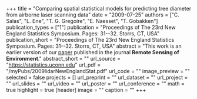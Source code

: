 +++
title = "Comparing spatial statistical models for predicting tree diameter from airborne laser scanning data"
date = "2009-07-25"
authors = ["C. Salas", "L. Ene", "T. G. Gregoire", "E. Naesset", "T. Gobakken"]
publication_types = ["1"]
publication = "Proceedings of The 23rd New England Statistics Symposium.  Pages: 31--32. Storrs, CT, USA"
publication_short = "Proceedings of The 23rd New England Statistics Symposium.  Pages: 31--32. Storrs, CT, USA"
abstract = "This work is an earlier version of our [paper](https://doi.org/10.1016/j.rse.2010.01.020) published in the journal **Remote Sensing of Environment**."
abstract_short = ""
url_source = "https://statistics.uconn.edu"
url_pdf = "/myPubs/2009lidarNewEnglandStat.pdf"
url_code = ""
image_preview = ""
selected = false
projects = []
url_preprint = ""
url_dataset = ""
url_project = ""
url_slides = ""
url_video = ""
url_poster = ""
url_conference = ""
math = true
highlight = true
[header]
image = ""
caption = ""
+++
